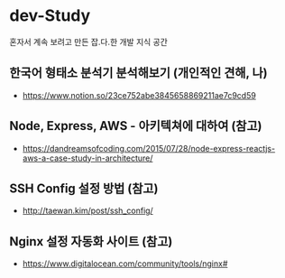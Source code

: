 # dev-Study
혼자서 계속 보려고 만든 잡.다.한 개발 지식 공간

## 한국어 형태소 분석기 분석해보기 (개인적인 견해, 나)
- https://www.notion.so/23ce752abe3845658869211ae7c9cd59

## Node, Express, AWS - 아키텍쳐에 대하여 (참고)
- https://dandreamsofcoding.com/2015/07/28/node-express-reactjs-aws-a-case-study-in-architecture/

## SSH Config 설정 방법 (참고)
- http://taewan.kim/post/ssh_config/

## Nginx 설정 자동화 사이트 (참고)
- https://www.digitalocean.com/community/tools/nginx#